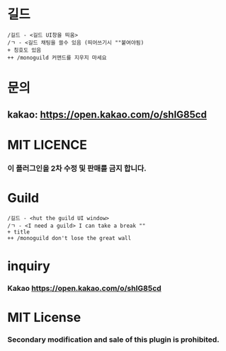 # 길드
```
/길드 - <길드 UI창을 띄움>
/ㄱ - <길드 채팅을 쓸수 있음 (띄어쓰기시 ""붙여야됨)
+ 칭호도 있음
++ /monoguild 커맨드를 지우지 마세요
```
# 문의

## kakao: https://open.kakao.com/o/shIG85cd

# MIT LICENCE

### 이 플러그인을 2차 수정 및 판매를 금지 합니다.

# Guild
```
/길드 - <hut the guild UI window>
/ㄱ - <I need a guild> I can take a break ""
+ title
++ /monoguild don't lose the great wall
```
# inquiry

### Kakao https://open.kakao.com/o/shIG85cd

# MIT License

### Secondary modification and sale of this plugin is prohibited.
